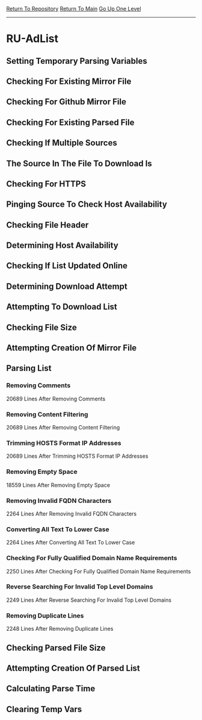 [Return To Repository](https://github.com/deathbybandaid/piholeparser/)
[Return To Main](https://github.com/deathbybandaid/piholeparser/blob/master/RecentRunLogs/Mainlog.md)
[Go Up One Level](https://github.com/deathbybandaid/piholeparser/blob/master/RecentRunLogs/TopLevelScripts/30-Processing-External-Blacklists.md)
____________________________________
# RU-AdList
## Setting Temporary Parsing Variables
## Checking For Existing Mirror File
## Checking For Github Mirror File
## Checking For Existing Parsed File
## Checking If Multiple Sources
## The Source In The File To Download Is
## Checking For HTTPS
## Pinging Source To Check Host Availability
## Checking File Header
## Determining Host Availability
## Checking If List Updated Online
## Determining Download Attempt
## Attempting To Download List
## Checking File Size
## Attempting Creation Of Mirror File
## Parsing List
### Removing Comments
20689 Lines After Removing Comments
### Removing Content Filtering
20689 Lines After Removing Content Filtering
### Trimming HOSTS Format IP Addresses
20689 Lines After Trimming HOSTS Format IP Addresses
### Removing Empty Space
18559 Lines After Removing Empty Space
### Removing Invalid FQDN Characters
2264 Lines After Removing Invalid FQDN Characters
### Converting All Text To Lower Case
2264 Lines After Converting All Text To Lower Case
### Checking For Fully Qualified Domain Name Requirements
2250 Lines After Checking For Fully Qualified Domain Name Requirements
### Reverse Searching For Invalid Top Level Domains
2249 Lines After Reverse Searching For Invalid Top Level Domains
### Removing Duplicate Lines
2248 Lines After Removing Duplicate Lines
## Checking Parsed File Size
## Attempting Creation Of Parsed List
## Calculating Parse Time
## Clearing Temp Vars
